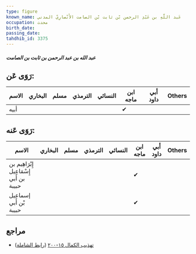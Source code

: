 ```yaml
---
type: figure
known_name: عَبد اللَّهِ بن عَبْدِ الرحمن بْن ثابت بْن الصامت الأَنْصارِيّ المدني
occupation: محدث
birth_date:
passing_date:
tahdhib_id: 3375
---
```

##### عبد الله بن عبد الرحمن بن ثابت بن الصامت

## رَوَى عَن:
| الاسم | البخاري | مسلم | الترمذي | النسائي | ابن ماجه | أبي داود | Others |
| ----- | ------- | ---- | ------- | ------- | -------- | -------- | ------ |
| أبيه  |         |      |         |         | ✔        |          |        |
## رَوَى عَنه:
| الاسم                                    | البخاري | مسلم | الترمذي | النسائي | ابن ماجه | أبي داود | Others |
| ---------------------------------------- | ------- | ---- | ------- | ------- | -------- | -------- | ------ |
| إِبْرَاهِيم بن إِسْمَاعِيل بن أَبي حبيبة |         |      |         |         | ✔        |          |        |
| إسماعيل بْن أَبي حبيبة                   |         |      |         |         | ✔        |          |        |
## مراجع
- [تهذيب الكمال ١٥-٢٠٠](obsidian://open?vault=Tahdhib-al-Kamal&file=Figures/٣٣٧٥-عبد%20الله%20بن%20عبد%20الرحمن%20بن%20ثابت%20بن%20الصامت) ([رابط الشاملة](https://shamela.ws/book/3722/7684))